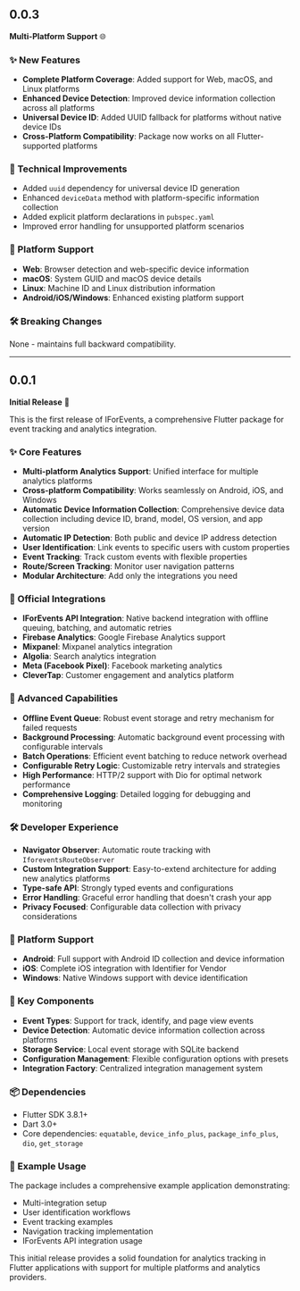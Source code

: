## 0.0.3

**Multi-Platform Support** 🌐

### ✨ New Features

* **Complete Platform Coverage**: Added support for Web, macOS, and Linux platforms
* **Enhanced Device Detection**: Improved device information collection across all platforms
* **Universal Device ID**: Added UUID fallback for platforms without native device IDs
* **Cross-Platform Compatibility**: Package now works on all Flutter-supported platforms

### 🔧 Technical Improvements

* Added `uuid` dependency for universal device ID generation
* Enhanced `deviceData` method with platform-specific information collection
* Added explicit platform declarations in `pubspec.yaml`
* Improved error handling for unsupported platform scenarios

### 📱 Platform Support

* **Web**: Browser detection and web-specific device information
* **macOS**: System GUID and macOS device details
* **Linux**: Machine ID and Linux distribution information
* **Android/iOS/Windows**: Enhanced existing platform support

### 🛠 Breaking Changes

None - maintains full backward compatibility.

---

## 0.0.1

**Initial Release** 🎉

This is the first release of IForEvents, a comprehensive Flutter package for event tracking and analytics integration.

### ✨ Core Features

* **Multi-platform Analytics Support**: Unified interface for multiple analytics platforms
* **Cross-platform Compatibility**: Works seamlessly on Android, iOS, and Windows
* **Automatic Device Information Collection**: Comprehensive device data collection including device ID, brand, model, OS version, and app version
* **Automatic IP Detection**: Both public and device IP address detection
* **User Identification**: Link events to specific users with custom properties
* **Event Tracking**: Track custom events with flexible properties
* **Route/Screen Tracking**: Monitor user navigation patterns
* **Modular Architecture**: Add only the integrations you need

### 🔌 Official Integrations

* **IForEvents API Integration**: Native backend integration with offline queuing, batching, and automatic retries
* **Firebase Analytics**: Google Firebase Analytics support
* **Mixpanel**: Mixpanel analytics integration
* **Algolia**: Search analytics integration
* **Meta (Facebook Pixel)**: Facebook marketing analytics
* **CleverTap**: Customer engagement and analytics platform

### 🚀 Advanced Capabilities

* **Offline Event Queue**: Robust event storage and retry mechanism for failed requests
* **Background Processing**: Automatic background event processing with configurable intervals
* **Batch Operations**: Efficient event batching to reduce network overhead
* **Configurable Retry Logic**: Customizable retry intervals and strategies
* **High Performance**: HTTP/2 support with Dio for optimal network performance
* **Comprehensive Logging**: Detailed logging for debugging and monitoring

### 🛠 Developer Experience

* **Navigator Observer**: Automatic route tracking with `IforeventsRouteObserver`
* **Custom Integration Support**: Easy-to-extend architecture for adding new analytics platforms
* **Type-safe API**: Strongly typed events and configurations
* **Error Handling**: Graceful error handling that doesn't crash your app
* **Privacy Focused**: Configurable data collection with privacy considerations

### 📱 Platform Support

* **Android**: Full support with Android ID collection and device information
* **iOS**: Complete iOS integration with Identifier for Vendor
* **Windows**: Native Windows support with device identification

### 🎯 Key Components

* **Event Types**: Support for track, identify, and page view events
* **Device Detection**: Automatic device information collection across platforms
* **Storage Service**: Local event storage with SQLite backend
* **Configuration Management**: Flexible configuration options with presets
* **Integration Factory**: Centralized integration management system

### 📦 Dependencies

* Flutter SDK 3.8.1+
* Dart 3.0+
* Core dependencies: `equatable`, `device_info_plus`, `package_info_plus`, `dio`, `get_storage`

### 🔧 Example Usage

The package includes a comprehensive example application demonstrating:
* Multi-integration setup
* User identification workflows
* Event tracking examples
* Navigation tracking implementation
* IForEvents API integration usage

This initial release provides a solid foundation for analytics tracking in Flutter applications with support for multiple platforms and analytics providers.
